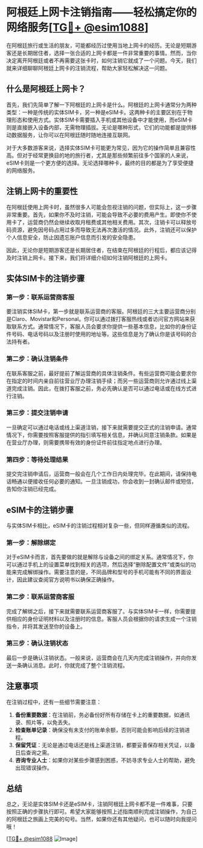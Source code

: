# 阿根廷上网卡注销指南——轻松搞定你的网络服务[[TG💪+ @esim1088](https://t.me/s/esim1088)]

在阿根廷旅行或生活的朋友，可能都经历过使用当地上网卡的经历。无论是短期游客还是长期居住者，选择一张合适的上网卡都是一件非常重要的事情。然而，当你决定离开阿根廷或者不再需要这张卡时，如何注销它就成了一个问题。今天，我们就来详细聊聊阿根廷上网卡的注销流程，帮助大家轻松解决这一问题。

## 什么是阿根廷上网卡？

首先，我们先简单了解一下阿根廷的上网卡是什么。阿根廷的上网卡通常分为两种类型：一种是传统的实体SIM卡，另一种是eSIM卡。这两种卡的主要区别在于物理形态和使用方式。实体SIM卡需要插入手机或其他设备中才能使用，而eSIM卡则是直接嵌入设备内部，无需物理插拔。无论是哪种形式，它们的功能都是提供移动数据服务，让你可以在阿根廷随时随地连接互联网。

对于大多数游客来说，选择实体SIM卡可能更为常见，因为它的操作简单且兼容性高。但对于经常更换目的地的旅行者，尤其是那些频繁前往多个国家的人来说，eSIM卡则是一个更方便的选择。无论选择哪种卡，最终的目的都是为了享受便捷的网络服务。

## 注销上网卡的重要性

在阿根廷使用上网卡时，虽然很多人可能会忽视注销的问题，但实际上，这一步骤非常重要。首先，如果你不及时注销，可能会导致不必要的费用产生。即使你不使用卡了，运营商仍然会继续收取月租费或其他相关费用。其次，注销卡可以释放号码资源，避免因号码占用过多而导致无法再次激活的情况。此外，注销还可以保护个人信息安全，防止因遗忘账户信息而引发的安全隐患。

因此，无论你是短期游客还是长期居住者，在结束在阿根廷的行程后，都应该记得及时注销上网卡。接下来，我们将详细介绍如何注销阿根廷的上网卡。

## 实体SIM卡的注销步骤

### 第一步：联系运营商客服

要注销实体SIM卡，第一步就是联系运营商的客服。阿根廷的三大主要运营商分别是Claro、Movistar和Personal。你可以通过拨打客服热线或者访问官方网站来获取联系方式。通常情况下，客服人员会要求你提供一些基本信息，比如你的身份证件号码、电话号码以及注册时使用的地址等。这些信息是为了确认你是该号码的合法持有者。

### 第二步：确认注销条件

在联系客服之前，最好提前了解运营商的具体注销条件。有些运营商可能会要求你在指定的时间内亲自前往营业厅办理注销手续；而另一些运营商则允许通过线上渠道完成注销。因此，在拨打客服之前，务必先确认是否可以通过电话或在线方式进行注销。

### 第三步：提交注销申请

一旦确定可以通过电话或线上渠道注销，接下来就需要提交正式的注销申请。通常情况下，你需要按照客服提供的指引填写相关信息，并确认同意注销条款。如果是在营业厅办理，则需要携带有效的身份证件前往指定地点进行办理。

### 第四步：等待处理结果

提交完注销申请后，运营商一般会在几个工作日内处理完毕。在此期间，请保持电话畅通以便接收任何必要的通知。一旦注销成功，你会收到一封确认邮件或短信，告知你注销已经完成。

## eSIM卡的注销步骤

与实体SIM卡相比，eSIM卡的注销过程相对复杂一些，但同样遵循类似的流程。

### 第一步：解除绑定

对于eSIM卡而言，首先要做的就是解除与设备之间的绑定关系。通常情况下，你可以通过手机上的设置菜单找到相关的选项，然后选择“删除配置文件”或类似的功能来完成解绑操作。需要注意的是，不同品牌和型号的手机可能有不同的界面设计，因此建议查阅官方说明书以确保正确操作。

### 第二步：联系运营商客服

完成了解绑之后，接下来就需要联系运营商客服了。与实体SIM卡一样，你需要提供相应的身份证明材料以及注册时的信息。客服人员会根据你的请求生成一个注销指令，并将其发送至你的设备上。

### 第三步：确认注销状态

最后一步是确认注销状态。一般来说，运营商会在几天内完成注销操作，并向你发送一条确认消息。此时，你就完成了整个注销流程。

## 注意事项

在注销过程中，还有一些细节需要注意：

1. **备份重要数据**：在注销前，务必备份好所有存储在卡上的重要数据，如通讯录、照片等，以免丢失。
2. **检查账单记录**：确保没有未支付的账单余额，否则可能会影响后续的注销进程。
3. **保留凭证**：无论是通过电话还是线上渠道注销，都要妥善保存相关凭证，以备日后查询之需。
4. **咨询专业人士**：如果你对某些步骤感到困惑，不妨寻求专业人士的帮助，避免出现错误操作。

## 总结

总之，无论是实体SIM卡还是eSIM卡，注销阿根廷上网卡都不是一件难事，只要按照正确的步骤执行即可。希望大家能够按照上述指南顺利完成注销操作，为自己的阿根廷之旅画上完美的句号。当然，如果你还有其他疑问，也可以随时向我提问哦！

[[TG💪+ @esim1088](https://t.me/s/esim1088) ![Image](https://i.postimg.cc/4NQfJmqS/Snipaste-2025-05-13-00-14-12.png)]